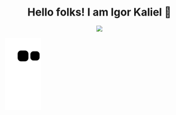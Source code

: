 <h1 align='center'> Hello folks! I am Igor Kaliel 👋</h1>

<div align="center">
  <a href="https://github.com/IgorKaliel">
  <img height="180em" src="https://github-readme-stats.vercel.app/api?username=IgorKaliel&show_icons=true&hide_rank=false&theme=dark&count_private=true"/>
</div>

![Snake animation](https://github.com/IgorKaliel/IgorKaliel/blob/output/github-contribution-grid-snake.svg)
